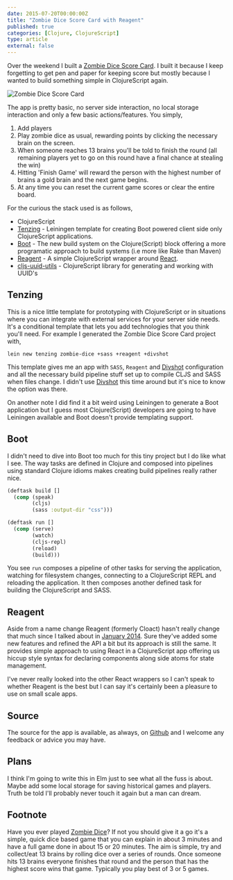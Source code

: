```yaml
---
date: 2015-07-20T00:00:00Z
title: "Zombie Dice Score Card with Reagent"
published: true
categories: [Clojure, ClojureScript]
type: article
external: false
---
```


Over the weekend I built a [Zombie Dice Score Card](/zombie-dice).  I built it because I keep forgetting to get pen and paper for keeping score but  mostly because I wanted to build something simple in ClojureScript again.

![Zombie Dice Score Card](/images/blog/zombie-dice.png)

The app is pretty basic, no server side interaction, no local storage interaction and only a few basic actions/features.  You simply,

1. Add players
2. Play zombie dice as usual, rewarding points by clicking the necessary brain on the screen.
3. When someone reaches 13 brains you'll be told to finish the round (all remaining players yet to go on this round have a final chance at stealing the win)
4. Hitting 'Finish Game' will reward the person with the highest number of brains a gold brain and the next game begins.
5. At any time you can reset the current game scores or clear the entire board.

For the curious the stack used is as follows,

- ClojureScript
- [Tenzing](https://github.com/martinklepsch/tenzing) - Leiningen template for creating Boot powered client side only ClojureScript applications.
- [Boot](http://boot-clj.com/) - The new build system on the Clojure(Script) block offering a more programatic approach to build systems (i.e more like Rake than Maven)
- [Reagent](http://reagent-project.github.io/) - A simple ClojureScript wrapper around [React](http://facebook.github.io/react/).
- [cljs-uuid-utils](https://github.com/lbradstreet/cljs-uuid-utils) - ClojureScript library for generating and working with UUID's

## Tenzing

This is a nice little template for prototyping with ClojureScript or in situations where you can integrate with external services for your server side needs.  It's a conditional template that lets you add technologies that you think you'll need.  For example I generated the Zombie Dice Score Card project with,

```
lein new tenzing zombie-dice +sass +reagent +divshot
```

This template gives me an app with `SASS`, `Reagent` and [Divshot](https://divshot.com/) configuration and all the necessary build pipeline stuff set up to compile CLJS and SASS when files change.  I didn't use [Divshot](https://divshot.com/) this time around but it's nice to know the option was there.

On another note I did find it a bit weird using Leiningen to generate a Boot application but I guess most Clojure(Script) developers are going to have Leiningen available and Boot doesn't provide templating support.

## Boot

I didn't need to dive into Boot too much for this tiny project but I do like what I see.  The way tasks are defined in Clojure and composed into pipelines using standard Clojure idioms makes creating build pipelines really rather nice.

```clojure
(deftask build []
  (comp (speak)
        (cljs)
        (sass :output-dir "css")))

(deftask run []
  (comp (serve)
        (watch)
        (cljs-repl)
        (reload)
        (build)))
```

You see `run` composes a pipeline of other tasks for serving the application, watching for filesystem changes, connecting to a ClojureScript REPL and reloading the application.  It then composes another defined task for building the ClojureScript and SASS.

## Reagent

Aside from a name change Reagent (formerly Cloact) hasn't really change that much since I talked about in [January 2014](https://yobriefca.se/blog/2014/01/18/adventures-in-clojure-land/).  Sure they've added some new features and refined the API a bit but its approach is still the same.  It provides  simple approach to using React in a ClojureScript app offering us hiccup style syntax for declaring components along side atoms for state management.

I've never really looked into the other React wrappers so I can't speak to whether Reagent is the best but I can say it's certainly been a pleasure to use on small scale apps.

## Source

The source for the app is available, as always, on [Github](https://github.com/kouphax/zombie-dice/) and I welcome any feedback or advice you may have.

## Plans

I think I'm going to write this in Elm just to see what all the fuss is about. Maybe add some local storage for saving historical games and players. Truth be told I'll probably never touch it again but a man can dream.

## Footnote

Have you ever played [Zombie Dice](http://www.sjgames.com/dice/zombiedice/)?  If not you should give it a go it's a simple, quick dice based game that you can explain in about 3 minutes and have a full game done in about 15 or 20 minutes.  The aim is simple, try and collect/eat 13 brains by rolling dice over a series of rounds.  Once someone hits 13 brains everyone finishes that round and the person that has the highest score wins that game.  Typically you play best of 3 or 5 games.
